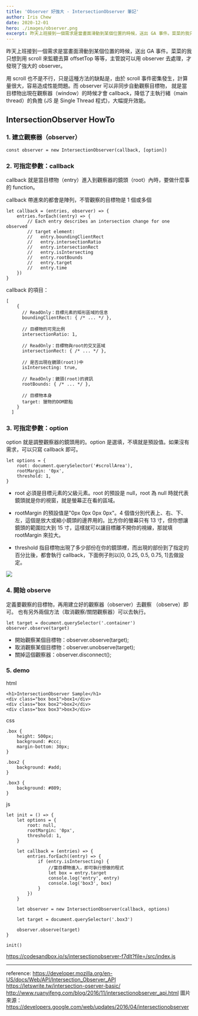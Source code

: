 ```yaml
---
title: 'Observer 好強大 - IntersectionObserver 筆記'
author: Iris Chew
date: 2020-12-01
hero: ./images/observer.png
excerpt: 昨天上班接到一個需求是當畫面滑動到某個位置的時候，送出 GA 事件。菜菜的我只想到用 scroll 來監聽去算 offsetTop 等等，主管說可以用 observer 去處理，才發現了強大的 observer。
---
```


昨天上班接到一個需求是當畫面滑動到某個位置的時候，送出 GA 事件。菜菜的我只想到用 scroll 來監聽去算 offsetTop 等等，主管說可以用 observer 去處理，才發現了強大的 observer。

用 scroll 也不是不行，只是這種方法的缺點是，由於 scroll 事件密集發生，計算量很大，容易造成性能問題。而 observer 可以非同步自動觀察目標物， 就是當目標物出現在觀察器（window）的時候才會 callback，降低了主執行緒（main thread）的負擔 (JS 是 Single Thread 程式)，大幅提升效能。

## IntersectionObserver HowTo

### 1. 建立觀察器（observer）

```javascript=
const observer = new IntersectionObserver(callback, [option])
```

### 2. 可指定參數：callback

callback 就是當目標物（entry）進入到觀察器的鏡頭（root）內時，要做什麼事的 function。

callback 帶進來的都會是陣列，不管觀察的目標物是 1 個或多個

```javascript=
let callback = (entries, observer) => {
    entries.forEach((entry) => {
        // Each entry describes an intersection change for one observed
        // target element:
        //   entry.boundingClientRect
        //   entry.intersectionRatio
        //   entry.intersectionRect
        //   entry.isIntersecting
        //   entry.rootBounds
        //   entry.target
        //   entry.time
    })
}
```

callback 的項目：

```
[
    {
      // ReadOnly：目標元素的矩形區域的信息
      boundingClientRect: { /* ... */ },

      // 目標物的可見比例
      intersectionRatio: 1,

      // ReadOnly：目標物與root的交叉區域
      intersectionRect: { /* ... */ },

      // 是否出現在鏡頭(root))中
      isIntersecting: true,

      // ReadOnly：鏡頭(root)的資訊
      rootBounds: { /* ... */ },

      // 目標物本身
      target: 獵物的DOM節點
    }
  ]
```

### 3. 可指定參數：option

option 就是調整觀察器的鏡頭用的。option 是選填，不填就是預設值。如果沒有需求，可以只寫 callback 即可。

```javascript=
let options = {
    root: document.querySelector('#scrollArea'),
    rootMargin: '0px',
    threshold: 1,
}
```

-   root 必須是目標元素的父級元素。root 的預設是 null，root 為 null 時就代表鏡頭就是你的視窗，就是螢幕正在看的區域。
-   rootMargin 的預設值是"0px 0px 0px 0px"。4 個值分別代表上、右、下、左，這個是放大或縮小鏡頭的邊界用的。比方你的螢幕只有 13 寸，但你想讓鏡頭的範圍拉大到 15 寸，這樣就可以讓目標離不開你的視線，那就填 rootMargin 來拉大。

-   threshold 指目標物出現了多少部份在你的鏡頭裡，而出現的部份到了指定的百分比後，都會執行 callback，下面例子則以[0, 0.25, 0.5, 0.75, 1]去做設定。

![](https://i.imgur.com/Z40SqXH.gif)

### 4. 開始 observe

定義要觀察的目標物，再用建立好的觀察器（observer）去觀察 （observe）即可。
也有另外兩個方法（取消觀察/關閉觀察器）可以去執行。

```javascript=
let target = document.querySelector('.container')
observer.observe(target)
```

-   開始觀察某個目標物：observer.observe(target);
-   取消觀察某個目標物：observer.unobserve(target);
-   關掉這個觀察器：observer.disconnect();

### 5. demo

html

```html=
<h1>IntersectionObserver Sample</h1>
<div class="box box1">box1</div>
<div class="box box2">box2</div>
<div class="box box3">box3</div>
```

css

```css=
.box {
    height: 500px;
    background: #ccc;
    margin-bottom: 30px;
}

.box2 {
    background: #add;
}

.box3 {
    background: #809;
}
```

js

```javascript=
let init = () => {
    let options = {
        root: null,
        rootMargin: '0px',
        threshold: 1,
    }

    let callback = (entries) => {
        entries.forEach((entry) => {
            if (entry.isIntersecting) {
                //當目標物進入，即可執行想做的程式
                let box = entry.target
                console.log('entry', entry)
                console.log('box3', box)
            }
        })
    }

    let observer = new IntersectionObserver(callback, options)

    let target = document.querySelector('.box3')

    observer.observe(target)
}

init()
```

https://codesandbox.io/s/intersectionobserver-f7dlt?file=/src/index.js

---

reference:
https://developer.mozilla.org/en-US/docs/Web/API/Intersection_Observer_API
https://letswrite.tw/intersection-oserver-basic/
http://www.ruanyifeng.com/blog/2016/11/intersectionobserver_api.html
圖片來源：
https://developers.google.com/web/updates/2016/04/intersectionobserver
